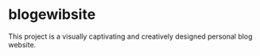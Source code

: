 # blogewibsite
This project is a visually captivating and creatively designed personal blog website.
